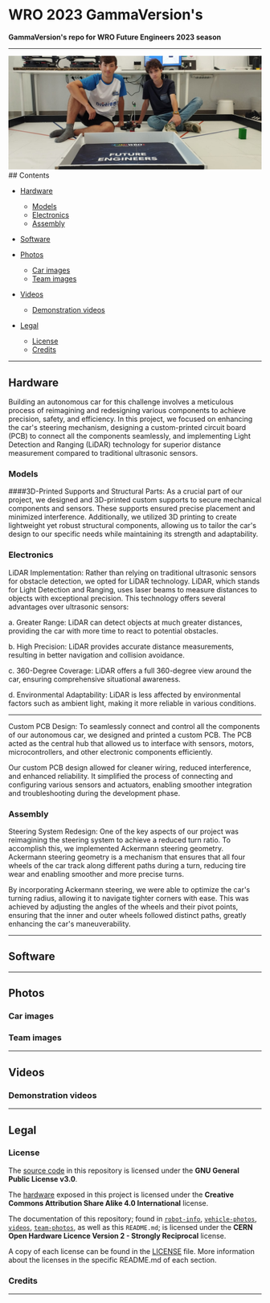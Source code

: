 # WRO 2023 GammaVersion's
**GammaVersion's repo for WRO Future Engineers 2023 season**

***
<img src="https://github.com/qu4Vix/WRO-GammaVersion-2023/blob/main/team-photos/official-photo.jpeg?raw=true">
## Contents

* [Hardware](#hardware)
    * [Models](#models)
    * [Electronics](#electronics)
    * [Assembly](#assembly)

* [Software](#software)

* [Photos](#photos)
    * [Car images](#car-images)
    * [Team images](#team-images)

* [Videos](#videos)
    * [Demonstration videos](#demonstration-videos)

* [Legal](#legal)
    * [License](#license)
    * [Credits](#credits)

***

## Hardware
Building an autonomous car for this challenge involves a meticulous process of reimagining and redesigning various components to achieve precision, safety, and efficiency. In this project, we focused on enhancing the car's steering mechanism, designing a custom-printed circuit board (PCB) to connect all the components seamlessly, and implementing Light Detection and Ranging (LiDAR) technology for superior distance measurement compared to traditional ultrasonic sensors.

### Models
####3D-Printed Supports and Structural Parts:
As a crucial part of our project, we designed and 3D-printed custom supports to secure mechanical components and sensors. These supports ensured precise placement and minimized interference. Additionally, we utilized 3D printing to create lightweight yet robust structural components, allowing us to tailor the car's design to our specific needs while maintaining its strength and adaptability.

### Electronics
LiDAR Implementation:
Rather than relying on traditional ultrasonic sensors for obstacle detection, we opted for LiDAR technology. LiDAR, which stands for Light Detection and Ranging, uses laser beams to measure distances to objects with exceptional precision. This technology offers several advantages over ultrasonic sensors:

a. Greater Range: LiDAR can detect objects at much greater distances, providing the car with more time to react to potential obstacles.

b. High Precision: LiDAR provides accurate distance measurements, resulting in better navigation and collision avoidance.

c. 360-Degree Coverage: LiDAR offers a full 360-degree view around the car, ensuring comprehensive situational awareness.

d. Environmental Adaptability: LiDAR is less affected by environmental factors such as ambient light, making it more reliable in various conditions.
***
Custom PCB Design:
To seamlessly connect and control all the components of our autonomous car, we designed and printed a custom PCB. The PCB acted as the central hub that allowed us to interface with sensors, motors, microcontrollers, and other electronic components efficiently.

Our custom PCB design allowed for cleaner wiring, reduced interference, and enhanced reliability. It simplified the process of connecting and configuring various sensors and actuators, enabling smoother integration and troubleshooting during the development phase.



### Assembly
Steering System Redesign:
One of the key aspects of our project was reimagining the steering system to achieve a reduced turn ratio. To accomplish this, we implemented Ackermann steering geometry. Ackermann steering geometry is a mechanism that ensures that all four wheels of the car track along different paths during a turn, reducing tire wear and enabling smoother and more precise turns.

By incorporating Ackermann steering, we were able to optimize the car's turning radius, allowing it to navigate tighter corners with ease. This was achieved by adjusting the angles of the wheels and their pivot points, ensuring that the inner and outer wheels followed distinct paths, greatly enhancing the car's maneuverability.



***

## Software

***

## Photos

### Car images

### Team images

***

## Videos

### Demonstration videos

***

## Legal

### License

The [source code](/code/) in this repository is licensed under the **GNU General Public License v3.0**.

The [hardware](/robot-info/hardware/) exposed in this project is licensed under the **Creative Commons Attribution Share Alike 4.0 International** license.

The documentation of this repository; found in [`robot-info`](/robot-info/), [`vehicle-photos`](/vehicle-photos/), [`videos`](/videos/), [`team-photos`](/team-photos/), as well as this `README.md`; is licensed under the **CERN Open Hardware Licence Version 2 - Strongly Reciprocal** license.

A copy of each license can be found in the [LICENSE](LICENSE) file. More information about the licenses in the specific README.md of each section.

### Credits

***

